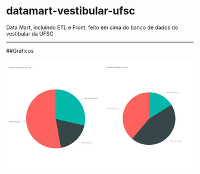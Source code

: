 # datamart-vestibular-ufsc
Data Mart, incluindo ETL e Front, feito em cima do banco de dados do vestibular da UFSC
___
##Gráficos

<img src="./Front/Graficos/homensmulheres-Aprovacoes X Area_Pizza.PNG">
